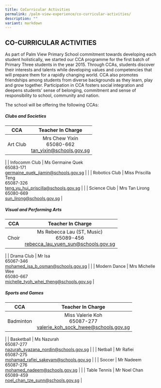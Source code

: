 ```yaml
---
title: CoCurricular Activities
permalink: /palm-view-experience/co-curricular-activities/
description: ""
variant: markdown
---
```

## CO-CURRICULAR ACTIVITIES

As part of Palm View Primary School commitment towards developing each student holistically, we started our CCA programme for the first batch of Primary Three students in the year 2015.&nbsp;Through CCAs, students discover their interests and talents while developing values and competencies that will prepare them for a rapidly changing world. CCA also promotes friendships among students from diverse backgrounds as they learn, play and grow together. Participation in CCA fosters social integration and deepens students’ sense of belonging, commitment and sense of responsibility to school, community and nation.

The school will be offering the following CCAs: 

##### Clubs and Societies

| CCA | Teacher In Charge |
|:---:|:---:|
| Art Club | Mrs Chew Yixin<br>65080-662<br>[tan\_yixin@schools.gov.sg](mailto:tan\_yixin@schools.gov.sg) |
|
| Infocomm Club | Ms Germaine Quek<br>65083-171<br>[germaine\_quek\_jiamin@schools.gov.sg](mailto:germaine_quek_jiamin@schools.gov.sg) |
|
| Robotics Club | Miss Priscilla Teng<br>65087-326<br>[teng_yu_hui_priscilla@schools.gov.sg](mailto:teng_yu_hui_priscilla@schools.gov.sg) |
|
| Science Club | Mrs Tan Lirong<br>65080-669<br>[sun\_lirong@schools.gov.sg](mailto:sun\_lirong@schools.gov.sg) |

##### Visual and Performing Arts

| CCA | Teacher In Charge |
|:---:|:---:|
| Choir | Ms Rebecca Lau (ST, Music)<br>65089-456<br>[rebecca_lau_yuen_sun@schools.gov.sg](mailto:rebecca_lau_yuen_sun@schools.gov.sg) |
|
| Drama Club | Mr Isa<br>65067-346<br>[mohamed_isa_b_osman@schools.gov.sg](mailto:mohamed_isa_b_osman@schools.gov.sg) |
|
| Modern Dance | Mrs Michelle Wee<br>65080-667<br>[michelle_tyoh_whei_theng@schools.gov.sg](mailto:michelle_tyoh_whei_theng@schools.gov.sg) |

##### Sports and Games

| CCA | Teacher In Charge |
|:---:|:---:|
| Badminton | Miss Valerie Koh<br>65087-277<br>[valerie_koh_sock_hwee@schools.gov.sg](mailto:valerie_koh_sock_hwee@schools.gov.sg) |
|
| Basketball | Ms Nazurah<br>65087-277<br>[nazurah\_syazana\_nordin@schools.gov.sg](mailto:nazurah\_syazana\_nordin@schools.gov.sg) |
|
| Netball | Mr Rafiei<br>65087-275<br>[mohamad\_rafiei\_sakeyam@schools.gov.sg](mailto:mohamad\_rafiei\_sakeyam@schools.gov.sg) |
 |
| Soccer | Mr Nadeem<br>65087-276<br>[mohamed\_nadeem@schools.gov.sg](mailto:mohamed\_nadeem@schools.gov.sg) |
|
| Table Tennis | Mr Noel Chan<br>65089-459<br>[noel\_chan\_tze\_sunn@schools.gov.sg](mailto:noel\_chan\_tze\_sunn@schools.gov.sg) |